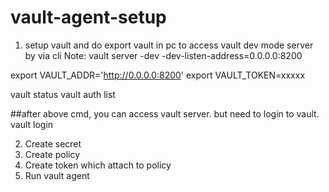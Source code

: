 # vault-agent-setup
1. setup vault and do export vault in pc to access vault dev mode server by via cli
   Note:
vault server -dev -dev-listen-address=0.0.0.0:8200

export VAULT_ADDR='http://0.0.0.0:8200'
export VAULT_TOKEN=xxxxx

vault status
vault auth list

##after above cmd, you can access vault server. but need to login to vault.
vault login

2. Create secret
3. Create policy
4. Create token which attach to policy
5. Run vault agent
